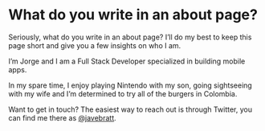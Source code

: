 # What do you write in an about page?

Seriously, what do you write in an about page? I’ll do my best to keep this page
short and give you a few insights on who I am.

I’m Jorge and I am a Full Stack Developer specialized in building mobile apps.

In my spare time, I enjoy playing Nintendo with my son, going sightseeing with
my wife and I’m determined to try all of the burgers in Colombia.

Want to get in touch? The easiest way to reach out is through Twitter, you can
find me there as [@javebratt](https://twitter.com/javebratt).
